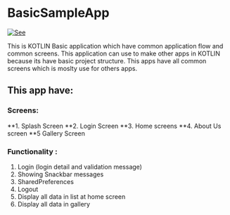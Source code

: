 # BasicSampleApp


[![See](https://img.youtube.com/vi/q6j2kA_TI90/0.jpg)](https://www.youtube.com/watch?v=q6j2kA_TI90)

This is KOTLIN Basic application which have common application flow and common screens. 
This application can use to make other apps in KOTLIN because its have basic project structure.
This apps have all common screens which is moslty use for others apps.

## This app have:

### Screens: 

**1. Splash Screen
**2. Login Screen
**3. Home screens
**4. About Us screen
**5 Gallery Screen

### Functionality :

1. Login (login detail and validation message)
2. Showing Snackbar messages
3. SharedPreferences 
4. Logout
5. Display all data in list at home screen
6. Display all data in gallery


